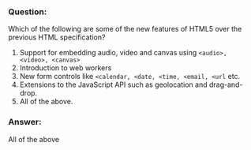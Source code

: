 ### Question:

Which of the following are some of the new features of HTML5 over the previous
HTML specification?

1. Support for embedding audio, video and canvas using
   `<audio>, <video>, <canvas>`
2. Introduction to web workers
3. New form controls like `<calendar, <date, <time, <email, <url` etc.
4. Extensions to the JavaScript API such as geolocation and drag-and-drop.
5. All of the above.

### Answer:

All of the above
